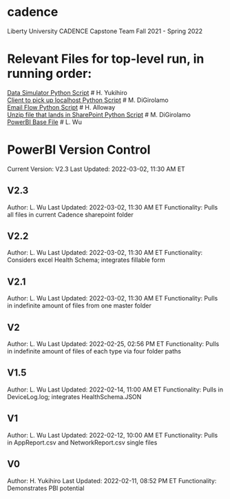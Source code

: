 # cadence
Liberty University CADENCE Capstone Team Fall 2021 - Spring 2022

# Relevant Files for top-level run, in running order:
[Data Simulator Python Script](https://github.com/lydia-wu/cadence/blob/e93ec003a91bfbb855342317513598ac01fbcc21/Data_Ingestion/Data_Generator.py)  # H. Yukihiro  
[Client to pick up localhost Python Script](https://github.com/lydia-wu/cadence/blob/163c36f8adceb0bc8462537b470c0b5321a6a2ab/Data_Ingestion/client.py) # M. DiGirolamo  
[Email Flow Python Script](https://github.com/lydia-wu/cadence/blob/648a9b54f374b98c5280d1ab147681ac6ed6d4a9/Email_Flow/FlowV_2_2.py) # H. Alloway  
[Unzip file that lands in SharePoint Python Script](https://github.com/lydia-wu/cadence/blob/743ce1f3c3507501376ffdd09529a8648a96b5fa/postprocessing/unzip_sharepoint.py) # M. DiGirolamo  
[PowerBI Base File](https://github.com/lydia-wu/cadence/blob/d9f62a3ed16b97f2a7f8c17093b6b8de28638c0d/cadence_pbi_v2_3.pbix) # L. Wu

# PowerBI Version Control
Current Version: V2.3
Last Updated: 2022-03-02, 11:30 AM ET

## V2.3
Author: L. Wu
Last Updated: 2022-03-02, 11:30 AM ET
Functionality: Pulls all files in current Cadence sharepoint folder

## V2.2
Author: L. Wu
Last Updated: 2022-03-02, 11:30 AM ET
Functionality: Considers excel Health Schema; integrates fillable form

## V2.1
Author: L. Wu
Last Updated: 2022-03-02, 11:30 AM ET
Functionality: Pulls in indefinite amount of files from one master folder

## V2
Author: L. Wu
Last Updated: 2022-02-25, 02:56 PM ET
Functionality: Pulls in indefinite amount of files of each type via four folder paths

## V1.5
Author: L. Wu
Last Updated: 2022-02-14, 11:00 AM ET
Functionality: Pulls in DeviceLog.log; integrates HealthSchema.JSON

## V1
Author: L. Wu
Last Updated: 2022-02-12, 10:00 AM ET
Functionality: Pulls in AppReport.csv and NetworkReport.csv single files

## V0
Author: H. Yukihiro
Last Updated: 2022-02-11, 08:52 PM ET
Functionality: Demonstrates PBI potential
